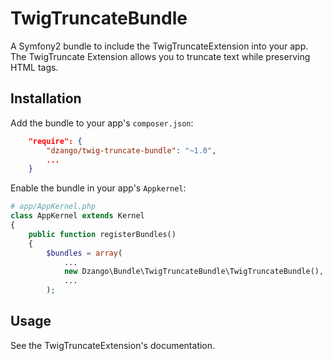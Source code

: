 TwigTruncateBundle
==================

A Symfony2 bundle to include the TwigTruncateExtension into your app. The TwigTruncate Extension allows
you to truncate text while preserving HTML tags.

Installation
------------

Add the bundle to your app's `composer.json`:

```json
    "require": {
        "dzango/twig-truncate-bundle": "~1.0",
        ...
    }
```

Enable the bundle in your app's `Appkernel`:

```php
# app/AppKernel.php
class AppKernel extends Kernel
{
    public function registerBundles()
    {
        $bundles = array(
        	...
            new Dzango\Bundle\TwigTruncateBundle\TwigTruncateBundle(),
            ...
        );
```

Usage
-----

See the TwigTruncateExtension's documentation.

